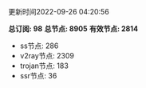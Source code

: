 更新时间2022-09-26 04:20:56

**总订阅: 98**
**总节点: 8905**
**有效节点: 2814**
- ss节点: 286
- v2ray节点: 2309
- trojan节点: 183
- ssr节点: 36
